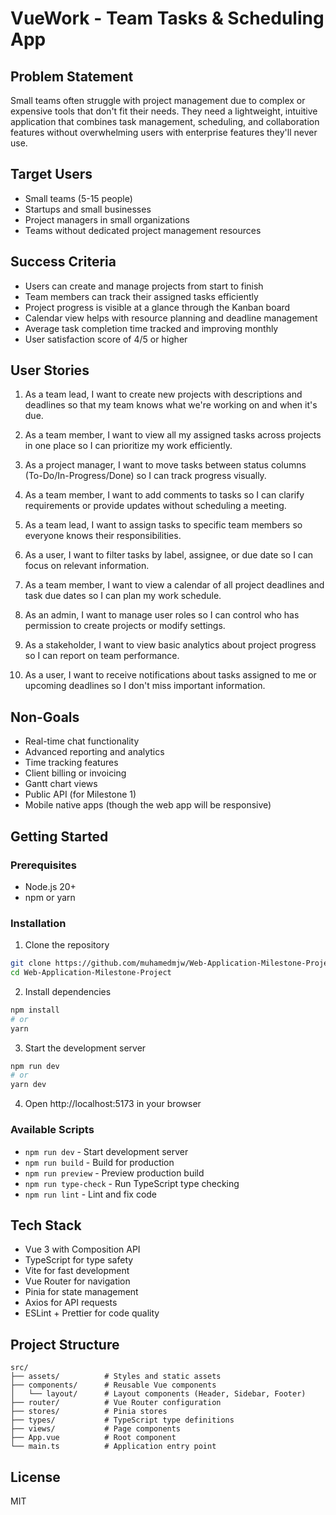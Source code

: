 # VueWork - Team Tasks & Scheduling App

## Problem Statement
Small teams often struggle with project management due to complex or expensive tools that don't fit their needs. They need a lightweight, intuitive application that combines task management, scheduling, and collaboration features without overwhelming users with enterprise features they'll never use.

## Target Users
- Small teams (5-15 people)
- Startups and small businesses
- Project managers in small organizations
- Teams without dedicated project management resources

## Success Criteria
- Users can create and manage projects from start to finish
- Team members can track their assigned tasks efficiently
- Project progress is visible at a glance through the Kanban board
- Calendar view helps with resource planning and deadline management
- Average task completion time tracked and improving monthly
- User satisfaction score of 4/5 or higher

## User Stories

1. As a team lead, I want to create new projects with descriptions and deadlines so that my team knows what we're working on and when it's due.

2. As a team member, I want to view all my assigned tasks across projects in one place so I can prioritize my work efficiently.

3. As a project manager, I want to move tasks between status columns (To-Do/In-Progress/Done) so I can track progress visually.

4. As a team member, I want to add comments to tasks so I can clarify requirements or provide updates without scheduling a meeting.

5. As a team lead, I want to assign tasks to specific team members so everyone knows their responsibilities.

6. As a user, I want to filter tasks by label, assignee, or due date so I can focus on relevant information.

7. As a team member, I want to view a calendar of all project deadlines and task due dates so I can plan my work schedule.

8. As an admin, I want to manage user roles so I can control who has permission to create projects or modify settings.

9. As a stakeholder, I want to view basic analytics about project progress so I can report on team performance.

10. As a user, I want to receive notifications about tasks assigned to me or upcoming deadlines so I don't miss important information.

## Non-Goals

- Real-time chat functionality
- Advanced reporting and analytics
- Time tracking features
- Client billing or invoicing
- Gantt chart views
- Public API (for Milestone 1)
- Mobile native apps (though the web app will be responsive)

## Getting Started

### Prerequisites
- Node.js 20+
- npm or yarn

### Installation
1. Clone the repository
```bash
git clone https://github.com/muhamedmjw/Web-Application-Milestone-Project
cd Web-Application-Milestone-Project
```

2. Install dependencies
```bash
npm install
# or
yarn
```

3. Start the development server
```bash
npm run dev
# or
yarn dev
```

4. Open http://localhost:5173 in your browser

### Available Scripts
- `npm run dev` - Start development server
- `npm run build` - Build for production
- `npm run preview` - Preview production build
- `npm run type-check` - Run TypeScript type checking
- `npm run lint` - Lint and fix code

## Tech Stack
- Vue 3 with Composition API
- TypeScript for type safety
- Vite for fast development
- Vue Router for navigation
- Pinia for state management
- Axios for API requests
- ESLint + Prettier for code quality

## Project Structure
```
src/
├── assets/          # Styles and static assets
├── components/      # Reusable Vue components
│   └── layout/      # Layout components (Header, Sidebar, Footer)
├── router/          # Vue Router configuration
├── stores/          # Pinia stores
├── types/           # TypeScript type definitions
├── views/           # Page components
├── App.vue          # Root component
└── main.ts          # Application entry point
```

## License
MIT